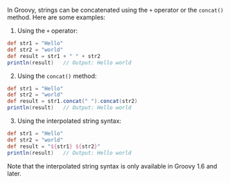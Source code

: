 In Groovy, strings can be concatenated using the `+` operator or the `concat()` method. Here are some examples:

1. Using the `+` operator:
```groovy
def str1 = "Hello"
def str2 = "world"
def result = str1 + " " + str2
println(result)   // Output: Hello world
```

2. Using the `concat()` method:
```groovy
def str1 = "Hello"
def str2 = "world"
def result = str1.concat(" ").concat(str2)
println(result)   // Output: Hello world
```

3. Using the interpolated string syntax:
```groovy
def str1 = "Hello"
def str2 = "world"
def result = "${str1} ${str2}"
println(result)   // Output: Hello world
```

Note that the interpolated string syntax is only available in Groovy 1.6 and later.